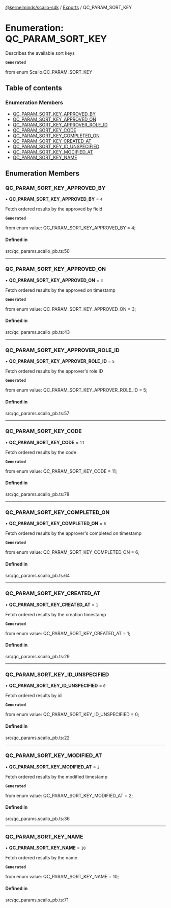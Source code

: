 [@kernelminds/scailo-sdk](../README.md) / [Exports](../modules.md) / QC\_PARAM\_SORT\_KEY

# Enumeration: QC\_PARAM\_SORT\_KEY

Describes the available sort keys

**`Generated`**

from enum Scailo.QC_PARAM_SORT_KEY

## Table of contents

### Enumeration Members

- [QC\_PARAM\_SORT\_KEY\_APPROVED\_BY](QC_PARAM_SORT_KEY.md#qc_param_sort_key_approved_by)
- [QC\_PARAM\_SORT\_KEY\_APPROVED\_ON](QC_PARAM_SORT_KEY.md#qc_param_sort_key_approved_on)
- [QC\_PARAM\_SORT\_KEY\_APPROVER\_ROLE\_ID](QC_PARAM_SORT_KEY.md#qc_param_sort_key_approver_role_id)
- [QC\_PARAM\_SORT\_KEY\_CODE](QC_PARAM_SORT_KEY.md#qc_param_sort_key_code)
- [QC\_PARAM\_SORT\_KEY\_COMPLETED\_ON](QC_PARAM_SORT_KEY.md#qc_param_sort_key_completed_on)
- [QC\_PARAM\_SORT\_KEY\_CREATED\_AT](QC_PARAM_SORT_KEY.md#qc_param_sort_key_created_at)
- [QC\_PARAM\_SORT\_KEY\_ID\_UNSPECIFIED](QC_PARAM_SORT_KEY.md#qc_param_sort_key_id_unspecified)
- [QC\_PARAM\_SORT\_KEY\_MODIFIED\_AT](QC_PARAM_SORT_KEY.md#qc_param_sort_key_modified_at)
- [QC\_PARAM\_SORT\_KEY\_NAME](QC_PARAM_SORT_KEY.md#qc_param_sort_key_name)

## Enumeration Members

### QC\_PARAM\_SORT\_KEY\_APPROVED\_BY

• **QC\_PARAM\_SORT\_KEY\_APPROVED\_BY** = ``4``

Fetch ordered results by the approved by field

**`Generated`**

from enum value: QC_PARAM_SORT_KEY_APPROVED_BY = 4;

#### Defined in

src/qc_params.scailo_pb.ts:50

___

### QC\_PARAM\_SORT\_KEY\_APPROVED\_ON

• **QC\_PARAM\_SORT\_KEY\_APPROVED\_ON** = ``3``

Fetch ordered results by the approved on timestamp

**`Generated`**

from enum value: QC_PARAM_SORT_KEY_APPROVED_ON = 3;

#### Defined in

src/qc_params.scailo_pb.ts:43

___

### QC\_PARAM\_SORT\_KEY\_APPROVER\_ROLE\_ID

• **QC\_PARAM\_SORT\_KEY\_APPROVER\_ROLE\_ID** = ``5``

Fetch ordered results by the approver's role ID

**`Generated`**

from enum value: QC_PARAM_SORT_KEY_APPROVER_ROLE_ID = 5;

#### Defined in

src/qc_params.scailo_pb.ts:57

___

### QC\_PARAM\_SORT\_KEY\_CODE

• **QC\_PARAM\_SORT\_KEY\_CODE** = ``11``

Fetch ordered results by the code

**`Generated`**

from enum value: QC_PARAM_SORT_KEY_CODE = 11;

#### Defined in

src/qc_params.scailo_pb.ts:78

___

### QC\_PARAM\_SORT\_KEY\_COMPLETED\_ON

• **QC\_PARAM\_SORT\_KEY\_COMPLETED\_ON** = ``6``

Fetch ordered results by the approver's completed on timestamp

**`Generated`**

from enum value: QC_PARAM_SORT_KEY_COMPLETED_ON = 6;

#### Defined in

src/qc_params.scailo_pb.ts:64

___

### QC\_PARAM\_SORT\_KEY\_CREATED\_AT

• **QC\_PARAM\_SORT\_KEY\_CREATED\_AT** = ``1``

Fetch ordered results by the creation timestamp

**`Generated`**

from enum value: QC_PARAM_SORT_KEY_CREATED_AT = 1;

#### Defined in

src/qc_params.scailo_pb.ts:29

___

### QC\_PARAM\_SORT\_KEY\_ID\_UNSPECIFIED

• **QC\_PARAM\_SORT\_KEY\_ID\_UNSPECIFIED** = ``0``

Fetch ordered results by id

**`Generated`**

from enum value: QC_PARAM_SORT_KEY_ID_UNSPECIFIED = 0;

#### Defined in

src/qc_params.scailo_pb.ts:22

___

### QC\_PARAM\_SORT\_KEY\_MODIFIED\_AT

• **QC\_PARAM\_SORT\_KEY\_MODIFIED\_AT** = ``2``

Fetch ordered results by the modified timestamp

**`Generated`**

from enum value: QC_PARAM_SORT_KEY_MODIFIED_AT = 2;

#### Defined in

src/qc_params.scailo_pb.ts:36

___

### QC\_PARAM\_SORT\_KEY\_NAME

• **QC\_PARAM\_SORT\_KEY\_NAME** = ``10``

Fetch ordered results by the name

**`Generated`**

from enum value: QC_PARAM_SORT_KEY_NAME = 10;

#### Defined in

src/qc_params.scailo_pb.ts:71
